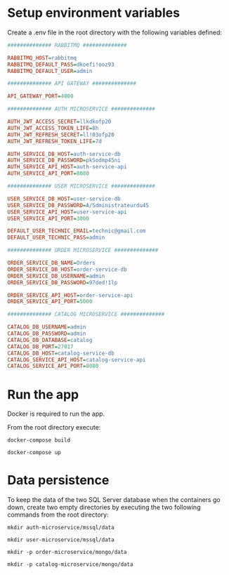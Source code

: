 # Setup environment variables

Create a .env file in the root directory with the following variables defined:

```ini
############## RABBITMQ ##############

RABBITMQ_HOST=rabbitmq
RABBITMQ_DEFAULT_PASS=dkoefi!ooz93
RABBITMQ_DEFAULT_USER=admin

############## API GATEWAY ##############

API_GATEWAY_PORT=4000

############## AUTH MICROSERVICE ##############

AUTH_JWT_ACCESS_SECRET=llkdkofp20
AUTH_JWT_ACCESS_TOKEN_LIFE=8h
AUTH_JWT_REFRESH_SECRET=ll!03ofp20
AUTH_JWT_REFRESH_TOKEN_LIFE=7d

AUTH_SERVICE_DB_HOST=auth-service-db
AUTH_SERVICE_DB_PASSWORD=pkSodmp45ni
AUTH_SERVICE_API_HOST=auth-service-api
AUTH_SERVICE_API_PORT=8080

############## USER MICROSERVICE ##############

USER_SERVICE_DB_HOST=user-service-db
USER_SERVICE_DB_PASSWORD=A/Sdministrateurdu45
USER_SERVICE_API_HOST=user-service-api
USER_SERVICE_API_PORT=3000

DEFAULT_USER_TECHNIC_EMAIL=technic@gmail.com
DEFAULT_USER_TECHNIC_PASS=admin

############## ORDER MICROSERVICE ##############

ORDER_SERVICE_DB_NAME=Orders
ORDER_SERVICE_DB_HOST=order-service-db
ORDER_SERVICE_DB_USERNAME=admin
ORDER_SERVICE_DB_PASSWORD=97ded!1lp

ORDER_SERVICE_API_HOST=order-service-api
ORDER_SERVICE_API_PORT=5000

############## CATALOG MICROSERVICE ##############

CATALOG_DB_USERNAME=admin
CATALOG_DB_PASSWORD=admin
CATALOG_DB_DATABASE=catalog
CATALOG_DB_PORT=27017
CATALOG_DB_HOST=catalog-service-db
CATALOG_SERVICE_API_HOST=catalog-service-api
CATALOG_SERVICE_API_PORT=8080
```
# Run the app

Docker is required to run the app.

From the root directory execute:

`docker-compose build`

`docker-compose up`

# Data persistence

To keep the data of the two SQL Server database when the containers go down, create two empty directories by executing the two following commands from the root directory:

`mkdir auth-microservice/mssql/data`

`mkdir user-microservice/mssql/data`

`mkdir -p order-microservice/mongo/data`

`mkdir -p catalog-microservice/mongo/data`
